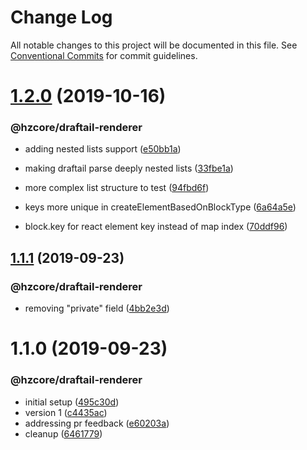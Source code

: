 # Change Log

All notable changes to this project will be documented in this file.
See [Conventional Commits](https://conventionalcommits.org) for commit guidelines.

# [1.2.0](https://github.com/hzdg/hz-core/compare/@hzcore/draftail-renderer@1.1.1...@hzcore/draftail-renderer@1.2.0) (2019-10-16)


### @hzcore/draftail-renderer

* adding nested lists support ([e50bb1a](https://github.com/hzdg/hz-core/commit/e50bb1a))
* making draftail parse deeply nested lists ([33fbe1a](https://github.com/hzdg/hz-core/commit/33fbe1a))

* more complex list structure to test ([94fbd6f](https://github.com/hzdg/hz-core/commit/94fbd6f))
* keys more unique in createElementBasedOnBlockType ([6a64a5e](https://github.com/hzdg/hz-core/commit/6a64a5e))
* block.key for react element key instead of map index ([70ddf96](https://github.com/hzdg/hz-core/commit/70ddf96))


## [1.1.1](https://github.com/hzdg/hz-core/compare/@hzcore/draftail-renderer@1.1.0...@hzcore/draftail-renderer@1.1.1) (2019-09-23)


### @hzcore/draftail-renderer

* removing "private" field ([4bb2e3d](https://github.com/hzdg/hz-core/commit/4bb2e3d))


# 1.1.0 (2019-09-23)


### @hzcore/draftail-renderer

* initial setup ([495c30d](https://github.com/hzdg/hz-core/commit/495c30d))
* version 1 ([c4435ac](https://github.com/hzdg/hz-core/commit/c4435ac))
* addressing pr feedback ([e60203a](https://github.com/hzdg/hz-core/commit/e60203a))
* cleanup ([6461779](https://github.com/hzdg/hz-core/commit/6461779))
